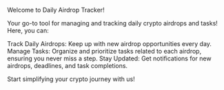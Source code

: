 Welcome to Daily Airdrop Tracker!

Your go-to tool for managing and tracking daily crypto airdrops and tasks! Here, you can:

Track Daily Airdrops: Keep up with new airdrop opportunities every day.
Manage Tasks: Organize and prioritize tasks related to each airdrop, ensuring you never miss a step.
Stay Updated: Get notifications for new airdrops, deadlines, and task completions.

Start simplifying your crypto journey with us!
